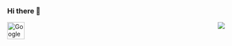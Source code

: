 ### Hi there 👋

<img align="right" src="https://komarev.com/ghpvc/?username=felipef93" />

<img src="https://cdn.icon-icons.com/icons2/1508/PNG/512/googleearth-engine_104576.png" alt="Google Earth Engine" width="40" height="40"/>

<!--
**felipef93/felipef93** is a ✨ _special_ ✨ repository because its `README.md` (this file) appears on your GitHub profile.

- 🔭 I’m currently working on ...
- 🌱 I’m currently learning ...
- 👯 I’m looking to collaborate on ...
- 🤔 I’m looking for help with ...
- 💬 Ask me about ...
- 📫 How to reach me: ...
- 😄 Pronouns: ...
- ⚡ Fun fact: ...
-->

